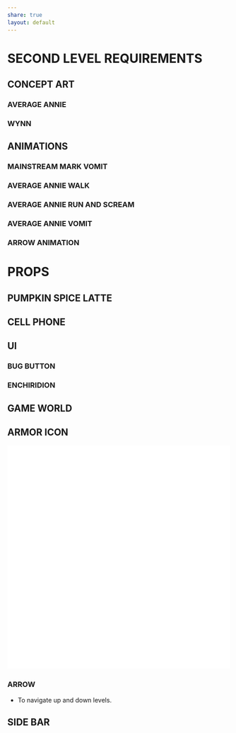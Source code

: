 ```yaml
---
share: true
layout: default
---
```

  
# SECOND LEVEL REQUIREMENTS  
  
## CONCEPT ART  
  
### AVERAGE ANNIE  
  
### WYNN  
  
## ANIMATIONS  
  
### MAINSTREAM MARK VOMIT  
  
### AVERAGE ANNIE WALK  
  
### AVERAGE ANNIE RUN AND SCREAM  
  
### AVERAGE ANNIE VOMIT  
  
### ARROW ANIMATION  
  
# PROPS  
  
## PUMPKIN SPICE LATTE  
  
## CELL PHONE  
  
## UI  
  
### BUG BUTTON  
  
### ENCHIRIDION  
  
## GAME WORLD  
  
## ARMOR ICON  
  
![](Attachments/project_2_en-20240925213907824.webp)  
  
### ARROW  
  
* To navigate up and down levels.  
  
## SIDE BAR  
